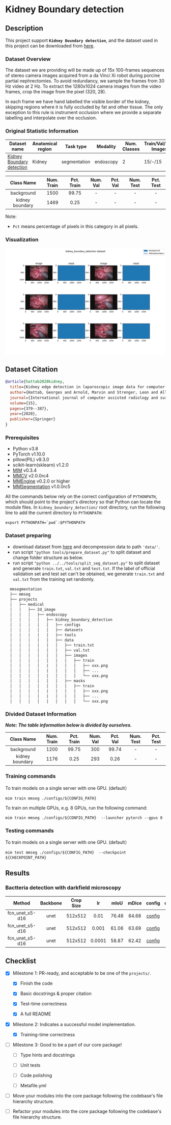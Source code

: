 # Kidney Boundary detection

## Description

This project support **`Kidney Boundary detection`**, and the dataset used in this project can be downloaded from [here](https://endovissub2017-kidneyboundarydetection.grand-challenge.org/).

### Dataset Overview

The dataset we are providing will be made up of 15x 100-frames sequences of stereo camera images acquired from a da Vinci Xi robot during porcine partial nephrectomies. To avoid redundancy, we sample the frames from 30 Hz video at 2 Hz. To extract the 1280x1024 camera images from the video frames, crop the image from the pixel (320, 28).

In each frame we have hand labelled the visible border of the kidney, skipping regions where it is fully occluded by fat and other tissue. The only exception to this rule is instrument occlusion where we provide a separate labelling and interpolate over the occlusion.

### Original Statistic Information

| Dataset name                                                                                     | Anatomical region | Task type    | Modality  | Num. Classes | Train/Val/Test Images | Train/Val/Test Labeled | Release Date | License                                                         |
| ------------------------------------------------------------------------------------------------ | ----------------- | ------------ | --------- | ------------ | --------------------- | ---------------------- | ------------ | --------------------------------------------------------------- |
| [Kidney Boundary detection](https://endovissub2017-kidneyboundarydetection.grand-challenge.org/) | Kidney            | segmentation | endoscopy | 2            | 15/-/15               | yes/-/-                | 2017         | [CC-BY-NC 4.0](https://creativecommons.org/licenses/by-sa/4.0/) |

|   Class Name    | Num. Train | Pct. Train | Num. Val | Pct. Val | Num. Test | Pct. Test |
| :-------------: | :--------: | :--------: | :------: | :------: | :-------: | :-------: |
|   background    |    1500    |   99.75    |    -     |    -     |     -     |     -     |
| kidney boundary |    1469    |    0.25    |    -     |    -     |     -     |     -     |

Note:

- `Pct` means percentage of pixels in this category in all pixels.

### Visualization

![bac](https://raw.githubusercontent.com/uni-medical/medical-datasets-visualization/main/2d/semantic_seg/endoscopy/kidney_boundary_detection/kidney_boundary_detection_dataset.png)

## Dataset Citation

```bibtex
@article{hattab2020kidney,
  title={Kidney edge detection in laparoscopic image data for computer-assisted surgery: Kidney edge detection},
  author={Hattab, Georges and Arnold, Marvin and Strenger, Leon and Allan, Max and Arsentjeva, Darja and Gold, Oliver and Simpfend{\"o}rfer, Tobias and Maier-Hein, Lena and Speidel, Stefanie},
  journal={International journal of computer assisted radiology and surgery},
  volume={15},
  pages={379--387},
  year={2020},
  publisher={Springer}
}
```

### Prerequisites

- Python v3.8
- PyTorch v1.10.0
- pillow(PIL) v9.3.0
- scikit-learn(sklearn) v1.2.0
- [MIM](https://github.com/open-mmlab/mim) v0.3.4
- [MMCV](https://github.com/open-mmlab/mmcv) v2.0.0rc4
- [MMEngine](https://github.com/open-mmlab/mmengine) v0.2.0 or higher
- [MMSegmentation](https://github.com/open-mmlab/mmsegmentation) v1.0.0rc5

All the commands below rely on the correct configuration of `PYTHONPATH`, which should point to the project's directory so that Python can locate the module files. In `kidney_boundary_detection/` root directory, run the following line to add the current directory to `PYTHONPATH`:

```shell
export PYTHONPATH=`pwd`:$PYTHONPATH
```

### Dataset preparing

- download dataset from [here](https://tianchi.aliyun.com/dataset/94411) and decompression data to path `'data/'`.
- run script `"python tools/prepare_dataset.py"` to split dataset and change folder structure as below.
- run script `"python ../../tools/split_seg_dataset.py"` to split dataset and generate `train.txt`, `val.txt` and `test.txt`. If the label of official validation set and test set can't be obtained, we generate `train.txt` and `val.txt` from the training set randomly.

```none
  mmsegmentation
  ├── mmseg
  ├── projects
  │   ├── medical
  │   │   ├── 2d_image
  │   │   │   ├── endoscopy
  │   │   │   │   ├── kidney_boundary_detection
  │   │   │   │   │   ├── configs
  │   │   │   │   │   ├── datasets
  │   │   │   │   │   ├── tools
  │   │   │   │   │   ├── data
  │   │   │   │   │   │   ├── train.txt
  │   │   │   │   │   │   ├── val.txt
  │   │   │   │   │   │   ├── images
  │   │   │   │   │   │   │   ├── train
  │   │   │   │   |   │   │   │   ├── xxx.png
  │   │   │   │   |   │   │   │   ├── ...
  │   │   │   │   |   │   │   │   └── xxx.png
  │   │   │   │   │   │   ├── masks
  │   │   │   │   │   │   │   ├── train
  │   │   │   │   |   │   │   │   ├── xxx.png
  │   │   │   │   |   │   │   │   ├── ...
  │   │   │   │   |   │   │   │   └── xxx.png
```

### Divided Dataset Information

***Note: The table information below is divided by ourselves.***

|   Class Name    | Num. Train | Pct. Train | Num. Val | Pct. Val | Num. Test | Pct. Test |
| :-------------: | :--------: | :--------: | :------: | :------: | :-------: | :-------: |
|   background    |    1200    |   99.75    |   300    |  99.74   |     -     |     -     |
| kidney boundary |    1176    |    0.25    |   293    |   0.26   |     -     |     -     |

### Training commands

To train models on a single server with one GPU. (default）

```shell
mim train mmseg ./configs/${CONFIG_PATH}
```

To train on multiple GPUs, e.g. 8 GPUs, run the following command:

```shell
mim train mmseg ./configs/${CONFIG_PATH}  --launcher pytorch --gpus 8
```

### Testing commands

To train models on a single server with one GPU. (default）

```shell
mim test mmseg ./configs/${CONFIG_PATH}  --checkpoint ${CHECKPOINT_PATH}
```

<!-- List the results as usually done in other model's README. [Example](https://github.com/open-mmlab/mmsegmentation/tree/dev-1.x/configs/fcn#results-and-models)

You should claim whether this is based on the pre-trained weights, which are converted from the official release; or it's a reproduced result obtained from retraining the model in this project. -->

## Results

### Bactteria detection with darkfield microscopy

|     Method      | Backbone | Crop Size |   lr   | mIoU  | mDice |                                                                                                        config                                                                                                        |         download         |
| :-------------: | :------: | :-------: | :----: | :---: | :---: | :------------------------------------------------------------------------------------------------------------------------------------------------------------------------------------------------------------------: | :----------------------: |
| fcn_unet_s5-d16 |   unet   |  512x512  |  0.01  | 76.48 | 84.68 |  [config](https://github.com/open-mmlab/mmsegmentation/tree/dev-1.x/projects/medical/2d_image/endoscopy/kidney_boundary_detection/configs/fcn-unet-s5-d16_unet_1xb16-0.01-20k_kidney-boundary-detection-512x512.py)  | [model](<>) \| [log](<>) |
| fcn_unet_s5-d16 |   unet   |  512x512  | 0.001  | 61.06 | 63.69 | [config](https://github.com/open-mmlab/mmsegmentation/tree/dev-1.x/projects/medical/2d_image/endoscopy/kidney_boundary_detection/configs/fcn-unet-s5-d16_unet_1xb16-0.001-20k_kidney-boundary-detection-512x512.py)  | [model](<>) \| [log](<>) |
| fcn_unet_s5-d16 |   unet   |  512x512  | 0.0001 | 58.87 | 62.42 | [config](https://github.com/open-mmlab/mmsegmentation/tree/dev-1.x/projects/medical/2d_image/endoscopy/kidney_boundary_detection/configs/fcn-unet-s5-d16_unet_1xb16-0.0001-20k_kidney-boundary-detection-512x512.py) | [model](<>) \| [log](<>) |

## Checklist

- [x] Milestone 1: PR-ready, and acceptable to be one of the `projects/`.

  - [x] Finish the code

  - [x] Basic docstrings & proper citation

  - [x] Test-time correctness

  - [x] A full README

- [x] Milestone 2: Indicates a successful model implementation.

  - [x] Training-time correctness

- [ ] Milestone 3: Good to be a part of our core package!

  - [ ] Type hints and docstrings

  - [ ] Unit tests

  - [ ] Code polishing

  - [ ] Metafile.yml

- [ ] Move your modules into the core package following the codebase's file hierarchy structure.

- [ ] Refactor your modules into the core package following the codebase's file hierarchy structure.
